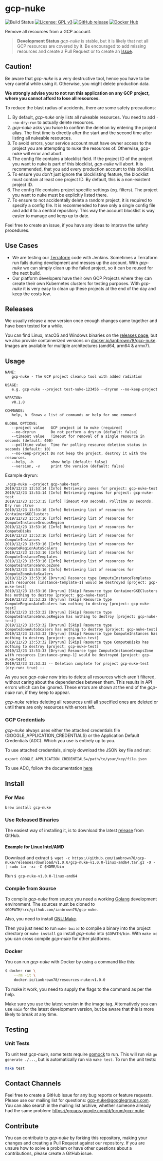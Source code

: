 # gcp-nuke

![Build Status](https://github.com/ianbrown78/gcp-nuke/.github/workflows/ci.yaml/badge.svg?branch=master)
[![License: GPL v3](https://img.shields.io/badge/License-GPLv3-blue.svg)](https://github.com/ianbrown78/gcp-nuke/blob/master/LICENSE)
[![GitHub release](https://img.shields.io/github/release/ianbrown78/gcp-nuke.svg)](https://github.com/ianbrown78/gcp-nuke/releases)
[![Docker Hub](https://img.shields.io/docker/pulls/ianbrown78/gcp-nuke)](https://hub.docker.com/repository/docker/ianbrown78/gcp-nuke)

Remove all resources from a GCP account.

> **Development Status** *gcp-nuke* is stable, but it is likely that not all GCP
resources are covered by it. Be encouraged to add missing resources and create
a Pull Request or to create an [Issue](https://github.com/ianbrown78/gcp-nuke/issues/new).

## Caution!

Be aware that *gcp-nuke* is a very destructive tool, hence you have to be very
careful while using it. Otherwise, you might delete production data.

**We strongly advise you to not run this application on any GCP project, where
you cannot afford to lose all resources.**

To reduce the blast radius of accidents, there are some safety precautions:

1. By default, *gcp-nuke* only lists all nukeable resources. You need to add
   `--no-dry-run` to actually delete resources.
2. *gcp-nuke* asks you twice to confirm the deletion by entering the project
   alias. The first time is directly after the start and the second time after
   listing all nukeable resources.
3. To avoid errors, your service account must have owner access to the project
   you are attempting to nuke the resources of. Otherwise, gcp-nuke will error
   and abort.
5. The config file contains a blocklist field. If the project ID of the project
   you want to nuke is part of this blocklist, *gcp-nuke* will abort. It is
   recommended, that you add every production account to this blocklist.
6. To ensure you don't just ignore the blocklisting feature, the blocklist must
   contain at least one project ID. By default, this is a non-existent project ID.
7. The config file contains project specific settings (eg. filters). The
   project you want to nuke must be explicitly listed there.
8. To ensure to not accidentally delete a random project, it is required to
   specify a config file. It is recommended to have only a single config file
   and add it to a central repository. This way the account blocklist is way
   easier to manage and keep up to date.

Feel free to create an issue, if you have any ideas to improve the safety
procedures.


## Use Cases

* We are testing our [Terraform](https://www.terraform.io/) code with Jenkins.
  Sometimes a Terraform run fails during development and messes up the account.
  With *gcp-nuke* we can simply clean up the failed project, so it can be reused
  for the next build.
* Our platform developers have their own GCP Projects where they can create
  their own Kubernetes clusters for testing purposes. With *gcp-nuke* it is
  very easy to clean up these projects at the end of the day and keep the costs
  low.

## Releases

We usually release a new version once enough changes came together and have
been tested for a while.

You can find Linux, macOS and Windows binaries on the
[releases page](https://github.com/ianbrown78/gcp-nuke/releases), but we also
provide containerized versions on [docker.io/ianbrown78/gcp-nuke](https://hub.docker.com/r/ianbrown78/gcp-nuke).  
Images are available for multiple architectures (amd64, arm64 & armv7).


## Usage

```
NAME:
   gcp-nuke - The GCP project cleanup tool with added radiation

USAGE:
   e.g. gcp-nuke --project test-nuke-123456 --dryrun --no-keep-project

VERSION:
   v0.1.0

COMMANDS:
   help, h  Shows a list of commands or help for one command

GLOBAL OPTIONS:
   --project value   GCP project id to nuke (required)
   --no-dryrun       Do not perform a dryrun (default: false)
   --timeout value   Timeout for removal of a single resource in seconds (default: 400)
   --polltime value  Time for polling resource deletion status in seconds (default: 10)
   --no-keep-project Do not keep the project, destroy it with the resources.
   --help, -h        show help (default: false)
   --version, -v     print the version (default: false)
```

Example dryrun:

```buildoutcfg
./gcp-nuke --project gcp-nuke-test
2019/12/23 13:53:14 [Info] Retrieving zones for project: gcp-nuke-test
2019/12/23 13:53:14 [Info] Retrieving regions for project: gcp-nuke-test
2019/12/23 13:53:15 [Info] Timeout 400 seconds. Polltime 10 seconds. Dry run :true
2019/12/23 13:53:16 [Info] Retrieving list of resources for ContainerGKEClusters
2019/12/23 13:53:16 [Info] Retrieving list of resources for ComputeInstanceGroupsRegion
2019/12/23 13:53:16 [Info] Retrieving list of resources for ComputeDisks
2019/12/23 13:53:16 [Info] Retrieving list of resources for ComputeInstances
2019/12/23 13:53:16 [Info] Retrieving list of resources for ComputeRegionAutoScalers
2019/12/23 13:53:16 [Info] Retrieving list of resources for ComputeInstanceTemplates
2019/12/23 13:53:16 [Info] Retrieving list of resources for ComputeInstanceGroupsZone
2019/12/23 13:53:16 [Info] Retrieving list of resources for ComputeZoneAutoScalers
2019/12/23 13:53:16 [Dryrun] Resource type ComputeInstanceTemplates with resources [instance-template-1] would be destroyed [project: gcp-nuke-test]
2019/12/23 13:53:16 [Dryrun] [Skip] Resource type ContainerGKEClusters has nothing to destroy [project: gcp-nuke-test]
2019/12/23 13:53:22 [Dryrun] [Skip] Resource type ComputeRegionAutoScalers has nothing to destroy [project: gcp-nuke-test]
2019/12/23 13:53:22 [Dryrun] [Skip] Resource type ComputeInstanceGroupsRegion has nothing to destroy [project: gcp-nuke-test]
2019/12/23 13:53:32 [Dryrun] [Skip] Resource type ComputeZoneAutoScalers has nothing to destroy [project: gcp-nuke-test]
2019/12/23 13:53:32 [Dryrun] [Skip] Resource type ComputeInstances has nothing to destroy [project: gcp-nuke-test]
2019/12/23 13:53:32 [Dryrun] [Skip] Resource type ComputeDisks has nothing to destroy [project: gcp-nuke-test]
2019/12/23 13:53:33 [Dryrun] Resource type ComputeInstanceGroupsZone with resources [instance-group-1] would be destroyed [project: gcp-nuke-test]
2019/12/23 13:53:33 -- Deletion complete for project gcp-nuke-test (dry-run: true) --
```

As you see *gcp-nuke* now tries to delete all resources which aren't filtered,
without caring about the dependencies between them. This results in API errors
which can be ignored. These errors are shown at the end of the *gcp-nuke* run,
if they keep to appear.

*gcp-nuke* retries deleting all resources until all specified ones are deleted
or until there are only resources with errors left.

### GCP Credentials

*gcp-nuke* always uses either the attached credentials file (GOOGLE_APPLICATION_CREDENTIALS)
or the Application Default Credentials (ADC). Which you use is entirely up to you.

To use attached credentials, simply download the JSON key file and run:
```shell
export GOOGLE_APPLICATION_CREDENTIALS=/path/to/your/key/file.json
```

To use ADC, follow the documentation [here](https://cloud.google.com/docs/authentication/provide-credentials-adc)

## Install

### For Mac
`brew install gcp-nuke`

### Use Released Binaries

The easiest way of installing it, is to download the latest
[release](https://github.com/ianbrown78/gcp-nuke/releases) from GitHub.

#### Example for Linux Intel/AMD

Download and extract
`$ wget -c https://github.com/ianbrown78/gcp-nuke/releases/download/v1.0.0/gcp-nuke-v1.0.0-linux-amd64.tar.gz -O - | sudo tar -xz -C $HOME/bin`

Run
`$ gcp-nuke-v1.0.0-linux-amd64`

### Compile from Source

To compile *gcp-nuke* from source you need a working
[Golang](https://golang.org/doc/install) development environment. The sources
must be cloned to `$GOPATH/src/github.com/ianbrown78/gcp-nuke`.

Also, you need to install [GNU
Make](https://www.gnu.org/software/make/).

Then you just need to run `make build` to compile a binary into the project
directory or `make install` go install *gcp-nuke* into `$GOPATH/bin`. With
`make xc` you can cross compile *gcp-nuke* for other platforms.

### Docker

You can run *gcp-nuke* with Docker by using a command like this:

```bash
$ docker run \
    --rm -it \
    docker.io/ianbrown78/resources-nuke:v1.0.0
```

To make it work, you need to supply the flags to the command as per the help.

Make sure you use the latest version in the image tag. Alternatively you can use
`main` for the latest development version, but be aware that this is more
likely to break at any time.


## Testing

### Unit Tests

To unit test *gcp-nuke*, some tests require [gomock](https://github.com/golang/mock) to run.
This will run via `go generate ./...`, but is automatically run via `make test`.
To run the unit tests:

```bash
make test
```


## Contact Channels

Feel free to create a GitHub Issue for any bug reports or feature requests.
Please use our mailing list for questions: gcp-nuke@googlegroups.com. You can
also search in the mailing list archive, whether someone already had the same
problem: https://groups.google.com/d/forum/gcp-nuke

## Contribute

You can contribute to *gcp-nuke* by forking this repository, making your
changes and creating a Pull Request against our repository. If you are unsure
how to solve a problem or have other questions about a contributions, please
create a GitHub issue.